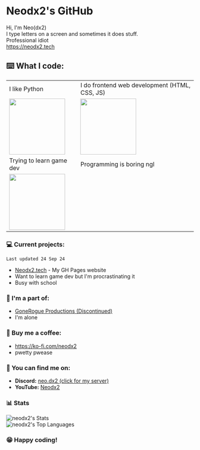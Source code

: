 # Neodx2's GitHub

Hi, I'm Neo(dx2)<br/>
I type letters on a screen and sometimes it does stuff.<br/>
Professional idiot<br/>
https://neodx2.tech

## ⌨️ What I code:
| | |
|---|---|
| I like Python | I do frontend web development (HTML, CSS, JS) |
| <img src="https://github.com/Neodx2/Neodx2/blob/main/python-beloved.gif" height="150" width="150"> | <img src="https://github.com/Neodx2/Neodx2/blob/main/css-html.gif" height="150" width="150"> |
| Trying to learn game dev | Programming is boring ngl |
| <img src="https://github.com/Neodx2/Neodx2/blob/main/game-dev.gif" height="150" width="150"> | |


### 💻 Current projects:
`Last updated 24 Sep 24`
- [Neodx2.tech](https://github.com/Neodx2/neodels.github.io) - My GH Pages website
- Want to learn game dev but I'm procrastinating it
- Busy with school

### 👥 I'm a part of:
- [GoneRogue Productions (Discontinued)](https://github.com/GoneRogueProductions)
- I'm alone

### 🍵 Buy me a coffee:
- https://ko-fi.com/neodx2
- pwetty pwease

### 💬 You can find me on:
- **Discord:** [neo.dx2 (click for my server)](https://neodx2.tech/discord)
- **YouTube:** [Neodx2](https://www.youtube.com/@neodx2)

### 📊 Stats
![neodx2's Stats](https://github-readme-stats.vercel.app/api?username=neodx2&theme=prussian&show_icons=true&hide_border=true&count_private=false)</br>
![neodx2's Top Languages](https://github-readme-stats.vercel.app/api/top-langs/?username=neodx2&theme=prussian&show_icons=true&hide_border=true&layout=compact)

### 😁 Happy coding!


<!---
Neodx2/Neodx2 is a ✨ special ✨ repository because its `README.md` (this file) appears on your GitHub profile.
You can click the Preview link to take a look at your changes.
...yes, I never removed this
--->
